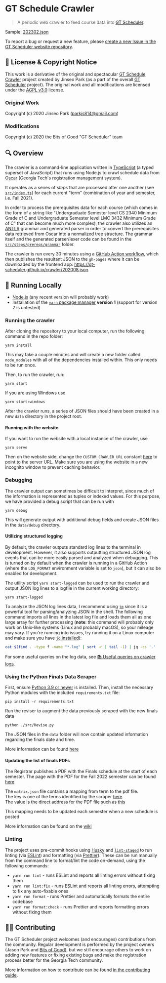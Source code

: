 # GT Schedule Crawler

> A periodic web crawler to feed course data into [GT Scheduler](https://bitsofgood.org/scheduler).

Sample: [202302.json](https://gt-scheduler.github.io/crawler-v2/202302.json)

To report a bug or request a new feature, please [create a new Issue in the GT Scheduler website repository](https://github.com/gt-scheduler/website/issues/new/choose).

## 📃 License & Copyright Notice

This work is a derivative of the original and spectacular [GT Schedule Crawler](https://github.com/64json/gt-schedule-crawler) project created by Jinseo Park (as a part of the overall [GT Scheduler](https://github.com/64json/gt-scheduler) project). The original work and all modifications are licensed under the [AGPL v3.0](https://github.com/64json/gt-scheduler/blob/master/LICENSE) license.

### Original Work

Copyright (c) 2020 Jinseo Park (parkjs814@gmail.com)

### Modifications

Copyright (c) 2020 the Bits of Good "GT Scheduler" team

## 🔍 Overview

The crawler is a command-line application written in [TypeScript](https://www.typescriptlang.org/) (a typed superset of JavaScript) that runs using Node.js to crawl schedule data from [Oscar](https://oscar.gatech.edu/) (Georgia Tech's registration management system).

It operates as a series of _steps_ that are processed after one another (see [`src/index.ts`](/src/index.ts)) for each current "term" (combination of year and semester, i.e. Fall 2021).

In order to process the prerequisites data for each course (which comes in the form of a string like "Undergraduate Semester level CS 2340 Minimum Grade of C and Undergraduate Semester level LMC 3432 Minimum Grade of C" that can become much more complex), the crawler also utilizes an [ANTLR](https://www.antlr.org/) grammar and generated parser in order to convert the prerequisites data retrieved from Oscar into a normalized tree structure. The grammar itself and the generated parser/lexer code can be found in the [`src/steps/prereqs/grammar`](/src/steps/prereqs/grammar) folder.

The crawler is run every 30 minutes using a [GitHub Action workflow](/.github/workflows/crawling.yml), which then publishes the resultant JSON to the `gh-pages` where it can be downloaded by the frontend app: https://gt-scheduler.github.io/crawler/202008.json.

## 🚀 Running Locally

- [Node.js](https://nodejs.org/en/) (any recent version will probably work)
- Installation of the [`yarn` package manager](https://classic.yarnpkg.com/en/docs/install/) **version 1** (support for version 2 is untested)

### Running the crawler

After cloning the repository to your local computer, run the following command in the repo folder:

```
yarn install
```

This may take a couple minutes and will create a new folder called `node_modules` with all of the dependencies installed within. This only needs to be run once.

Then, to run the crawler, run:

```
yarn start
```

If you are using Windows use

```
yarn start:windows
```

After the crawler runs, a series of JSON files should have been created in a new `data` directory in the project root.


#### Running with the website

If you want to run the website with a local instance of the crawler, use

```
yarn serve
```

Then on the website side, change the `CUSTOM_CRAWLER_URL` constant [here](https://github.com/gt-scheduler/website/blob/6778803904dda8a3defa7c2ba04bc104c0246dfc/src/constants.ts#L83) to point to the server URL. Make sure you are using the website in a new incognito window to prevent caching behavior.

### Debugging

The crawler output can sometimes be difficult to interpret, since much of the information is represented as tuples or indexed values. For this purpose, we have provided a debug script that can be run with

```
yarn debug
```

This will generate output with additional debug fields and create JSON files in the `data/debug` directory.


#### Utilizing structured logging

By default, the crawler outputs standard log lines to the terminal in development. However, it also supports outputting structured JSON log events that can be more easily parsed and analyzed when debugging. This is turned on by default when the crawler is running in a GitHub Action (where the `LOG_FORMAT` environment variable is set to `json`), but it can also be enabled for development.

The utility script `yarn start-logged` can be used to run the crawler and output JSON log lines to a logfile in the current working directory:

```
yarn start-logged
```

To analyze the JSON log lines data, I recommend using [`jq`](https://stedolan.github.io/jq/) since it is a powerful tool for parsing/analyzing JSON in the shell. The following command imports all lines in the latest log file and loads them all as one large array for further processing (**note**: this command will probably only work on Unix-like systems (Linux and probably macOS), so your mileage may vary. If you're running into issues, try running it on a Linux computer and make sure you have [`jq` installed](https://stedolan.github.io/jq/)):

```sh
cat $(find . -type f -name "*.log" | sort -n | tail -1) | jq -cs '.'
```

For some useful queries on the log data, see [📚 Useful queries on crawler logs](https://github.com/gt-scheduler/crawler/wiki/%F0%9F%93%9A-Useful-queries-on-crawler-logs).

### Using the Python Finals Data Scraper

First, ensure [Python 3.9 or newer](https://www.python.org/downloads/) is installed. Then, install the necessary Python modules with the included `requirements.txt` file:

```
pip install -r requirements.txt
```

Run the reviser to augment the data previously scraped with the new finals data

```
python ./src/Revise.py
```

The JSON files in the `data` folder will now contain updated information regarding the finals date and time.

More information can be found [here](https://github.com/gt-scheduler/crawler/wiki/Finals-Scraping#process)

#### Updating the list of finals PDFs

The Registrar publishes a PDF with the Finals schedule at the start of each semester.
The page with the PDF for the Fall 2022 semester can be found [here](https://registrar.gatech.edu/info/final-exam-matrix-fall-2022)

The `matrix.json` file contains a mapping from term to the pdf file.
<br>The key is one of the terms identified by the scraper [here](https://gt-scheduler.github.io/crawler-v2/index.json).
<br>The value is the direct address for the PDF file such as [this](https://registrar.gatech.edu/files/202208%20Final%20Exam%20Matrix.pdf)

This mapping needs to be updated each semester when a new schedule is posted

More information can be found on the [wiki](https://github.com/gt-scheduler/crawler/wiki/Finals-Scraping)

### Linting

The project uses pre-commit hooks using [Husky](https://typicode.github.io/husky/#/) and [`lint-staged`](https://www.npmjs.com/package/lint-staged) to run linting (via [ESLint](https://eslint.org/)) and formatting (via [Prettier](https://prettier.io/)). These can be run manually from the command line to format/lint the code on-demand, using the following commands:

- `yarn run lint` - runs ESLint and reports all linting errors without fixing them
- `yarn run lint:fix` - runs ESLint and reports all linting errors, attempting to fix any auto-fixable ones
- `yarn run format` - runs Prettier and automatically formats the entire codebase
- `yarn run format:check` - runs Prettier and reports formatting errors without fixing them

## 👩‍💻 Contributing

The GT Scheduler project welcomes (and encourages) contributions from the community. Regular development is performed by the project owners (Jason Park and [Bits of Good](https://bitsofgood.org/)), but we still encourage others to work on adding new features or fixing existing bugs and make the registration process better for the Georgia Tech community.

More information on how to contribute can be found [in the contributing guide](/CONTRIBUTING.md).
